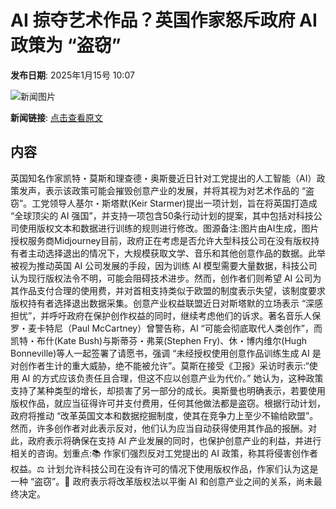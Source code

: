 # AI 掠夺艺术作品？英国作家怒斥政府 AI 政策为 “盗窃”

**发布日期**: 2025年1月15号 10:07

![新闻图片](https://pic.chinaz.com/picmap/202411221551278008_2.jpg)

**新闻链接**: [点击查看原文](https://www.aibase.com/zh/news/14722)

## 内容

英国知名作家凯特・莫斯和理查德・奥斯曼近日针对工党提出的人工智能（AI）政策发声，表示该政策可能会摧毁创意产业的发展，并将其视为对艺术作品的 “盗窃”。工党领导人基尔・斯塔默(Keir Starmer)提出一项计划，旨在将英国打造成 “全球顶尖的 AI 强国”，并支持一项包含50条行动计划的提案，其中包括对科技公司使用版权文本和数据进行训练的规则进行修改。图源备注:图片由AI生成，图片授权服务商Midjourney目前，政府正在考虑是否允许大型科技公司在没有版权持有者主动选择退出的情况下，大规模获取文学、音乐和其他创意作品的数据。此举被视为推动英国 AI 公司发展的手段，因为训练 AI 模型需要大量数据，科技公司认为现行版权法令不明，可能会阻碍技术进步。然而，创作者们则希望 AI 公司为其作品支付合理的使用费，并对首相支持类似于欧盟的制度表示失望，该制度要求版权持有者选择退出数据采集。创意产业权益联盟近日对斯塔默的立场表示 “深感担忧”，并呼吁政府在保护创作权益的同时，继续考虑他们的诉求。著名音乐人保罗・麦卡特尼（Paul McCartney）曾警告称，AI “可能会彻底取代人类创作”，而凯特・布什(Kate Bush)与斯蒂芬・弗莱(Stephen Fry)、休・博内维尔(Hugh Bonneville)等人一起签署了请愿书，强调 “未经授权使用创意作品训练生成 AI 是对创作者生计的重大威胁，绝不能被允许”。莫斯在接受《卫报》采访时表示:“使用 AI 的方式应该负责任且合理，但这不应以创意产业为代价。” 她认为，这种政策支持了某种类型的增长，却损害了另一部分的成长。奥斯曼也明确表示，若要使用版权作品，就应当征得许可并支付费用，任何其他做法都是盗窃。根据行动计划，政府将推动 “改革英国文本和数据挖掘制度，使其在竞争力上至少不输给欧盟”。然而，许多创作者对此表示反对，他们认为应当自动获得使用其作品的报酬。对此，政府表示将确保在支持 AI 产业发展的同时，也保护创意产业的利益，并进行相关的咨询。划重点:📚 作家们强烈反对工党提出的 AI 政策，称其将侵害创作者权益。⚖️ 计划允许科技公司在没有许可的情况下使用版权作品，作家们认为这是一种 “盗窃”。🤖 政府表示将改革版权法以平衡 AI 和创意产业之间的关系，尚未最终决定。
